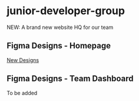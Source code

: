 # junior-developer-group
NEW: A brand new website HQ for our team


## Figma Designs - Homepage
[New Designs](https://www.figma.com/file/9GgdwKt7yLAbuAe11lzsnj/Wireframe?node-id=2%3A2829)

## Figma Designs - Team Dashboard
To be added
